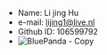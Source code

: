 + Name: Li jing Hu
+ e-mail: lijing1@live.nl
+ Github ID: 106599792
+ ![BluePanda - Copy](https://github.com/BIOM421/hw1-github-and-python-basics-7BluePanda/assets/106599792/04dc7219-a2a3-4c95-9331-0c3d0762176d)
